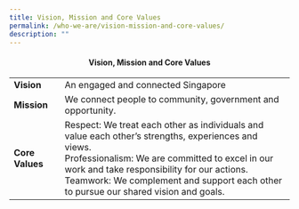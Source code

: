```yaml
---
title: Vision, Mission and Core Values
permalink: /who-we-are/vision-mission-and-core-values/
description: ""
---
```

#### <center> Vision, Mission and Core Values</center>




| | |
|-------------|-------------|
|  **Vision**   |  An engaged and connected Singapore          |
| **Mission**   |  We connect people to community, government and opportunity. |
| **Core Values**   | Respect: We treat each other as individuals and value each other’s strengths, experiences and views. <br>Professionalism: We are committed to excel in our work and take responsibility for our actions. <br> Teamwork: We complement and support each other to pursue our shared vision and goals.      |